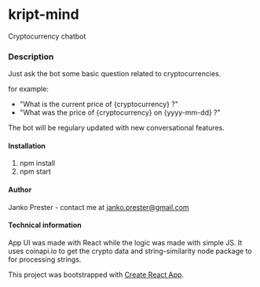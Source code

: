 # kript-mind

Cryptocurrency chatbot


### Description
 Just ask the bot some basic question related to cryptocurrencies. 

for example:
- "What is the current price of {cryptocurrency} ?"
- "What was the price of {cryptocurrency} on {yyyy-mm-dd} ?"

The bot will be regulary updated with new conversational features.


#### Installation

1. npm install
2. npm start

#### Author
Janko Prester - contact me at janko.prester@gmail.com

#### Technical information
App UI was made with React while the logic was made with simple JS. It uses coinapi.io to get the crypto data and string-similarity node package to for processing strings.

This project was bootstrapped with [Create React App](https://github.com/facebookincubator/create-react-app).

